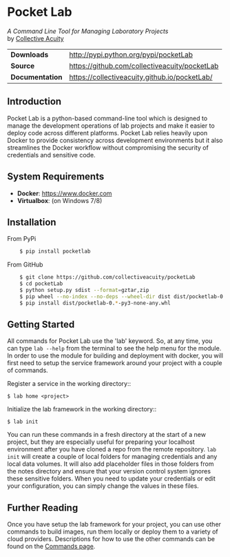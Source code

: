 # Pocket Lab
*A Command Line Tool for Managing Laboratory Projects*  
by [Collective Acuity](http://collectiveacuity.com)

<table>
  <tbody>
    <tr>
      <td><b>Downloads</b></td>
      <td><a href="http://pypi.python.org/pypi/pocketLab">http://pypi.python.org/pypi/pocketLab</a></td>
    </tr>
    <tr>
      <td><b>Source</b></td>
      <td><a href="https://github.com/collectiveacuity/pocketLab">https://github.com/collectiveacuity/pocketLab</a></td>
    </tr>
    <tr>
      <td><b>Documentation</b></td>
      <td><a href="https://pocketlab.github.io">https://collectiveacuity.github.io/pocketLab/</a></td>
    </tr>
  </tbody>
</table>

## Introduction
Pocket Lab is a python-based command-line tool which is designed to manage the development operations of lab projects and make it easier to deploy code across different platforms. Pocket Lab relies heavily upon Docker to provide consistency across development environments but it also streamlines the Docker workflow without compromising the security of credentials and sensitive code.  

## System Requirements
- **Docker**: https://www.docker.com
- **Virtualbox**: (on Windows 7/8)

## Installation
From PyPi
```bash
    $ pip install pocketlab
```
From GitHub
```bash
    $ git clone https://github.com/collectiveacuity/pocketLab
    $ cd pocketLab
    $ python setup.py sdist --format=gztar,zip
    $ pip wheel --no-index --no-deps --wheel-dir dist dist/pocketlab-0.*.tar.gz
    $ pip install dist/pocketlab-0.*-py3-none-any.whl
```

## Getting Started
All commands for Pocket Lab use the 'lab' keyword. So, at any time, you can type ```lab --help``` from the terminal to see the help menu for the module. In order to use the module for building and deployment with docker, you will first need to setup the service framework around your project with a couple of commands. 

Register a service in the working directory::

    $ lab home <project>

Initialize the lab framework in the working directory::

    $ lab init

You can run these commands in a fresh directory at the start of a new project, but they are especially useful for preparing your localhost environment after you have cloned a repo from the remote repository. ```lab init``` will create a couple of local folders for managing credentials and any local data volumes. It will also add placeholder files in those folders from the notes directory and ensure that your version control system ignores these sensitive folders. When you need to update your credentials or edit your configuration, you can simply change the values in these files.

## Further Reading
Once you have setup the lab framework for your project, you can use other commands to build images, run them locally or deploy them to a variety of cloud providers. Descriptions for how to use the other commands can be found on the [Commands page](commands.md).
